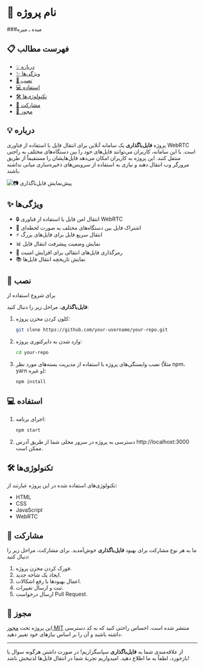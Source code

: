 
# 📁 نام پروژه
###میده ـ میره

## 📋 فهرست مطالب

- [💡 درباره](#-درباره)
- [✨ ویژگی‌ها](#-ویژگی‌ها)
- [🚀 نصب](#-نصب)
- [💻 استفاده](#-استفاده)
- [🛠️ تکنولوژی‌ها](#-تکنولوژی‌ها)
- [🤝 مشارکت](#-مشارکت)
- [📜 مجوز](#-مجوز)

## 💡 درباره

پروژه **فایل‌باگذاری** یک سامانه آنلاین برای انتقال فایل با استفاده از فناوری WebRTC است. با این سامانه، کاربران می‌توانند فایل‌های خود را بین دستگاه‌های مختلف به راحتی منتقل کنند. این پروژه به کاربران امکان می‌دهد فایل‌هایشان را مستقیماً از طریق مرورگر وب انتقال دهند و نیازی به استفاده از سرویس‌های ذخیره‌سازی میانی نداشته باشند.

![📷 پیش‌نمایش فایل‌باگذاری](path/to/preview.png)

## ✨ ویژگی‌ها

- 🔒 انتقال امن فایل با استفاده از فناوری WebRTC
- 🔄 اشتراک فایل بین دستگاه‌های مختلف به صورت لحظه‌ای
- ⚡️ انتقال سریع فایل برای فایل‌های بزرگ
- 📊 نمایش وضعیت پیشرفت انتقال فایل
- 🔐 رمزگذاری فایل‌های انتقالی برای افزایش امنیت
- 📚 نمایش تاریخچه انتقال فایل‌ها

## 🚀 نصب

برای شروع استفاده از

 **فایل‌باگذاری**، مراحل زیر را دنبال کنید:

1. کلون کردن مخزن پروژه:
   ```bash
   git clone https://github.com/your-username/your-repo.git
   ```

2. وارد شدن به دایرکتوری پروژه:
   ```bash
   cd your-repo
   ```

3. نصب وابستگی‌های پروژه با استفاده از مدیریت بسته‌های مورد نظر (مثلاً npm، yarn و غیره):
   ```bash
   npm install
   ```

## 💻 استفاده

1. اجرای برنامه:
   ```bash
   npm start
   ```

2. دسترسی به پروژه در سرور محلی شما از طریق آدرس http://localhost:3000 ممکن است.

## 🛠️ تکنولوژی‌ها

تکنولوژی‌های استفاده شده در این پروژه عبارتند از:

- HTML
- CSS
- JavaScript
- WebRTC

## 🤝 مشارکت

ما به هر نوع مشارکت برای بهبود **فایل‌باگذاری** خوش‌آمدید. برای مشارکت، مراحل زیر را دنبال کنید:

1. فورک کردن مخزن پروژه.
2. ایجاد یک شاخه جدید.
3. اعمال بهبودها یا رفع اشکالات.
4. ثبت و ارسال تغییرات.
5. ارسال درخواست Pull Request.

## 📜 مجوز

این پروژه تحت [مجوز MIT](LICENSE) منتشر شده است. احساس راحتی کنید که به کد دسترسی داشته باشید و آن را بر اساس نیازهای خود تغییر دهید.

---

از علاقه‌مندی شما به **فایل‌باگذاری** سپاسگزاریم! در صورت داشتن هرگونه سوال یا بازخورد، لطفاً به ما اطلاع دهید. امیدواریم تجربهٔ شما در انتقال فایل‌ها لذتبخش باشد!
